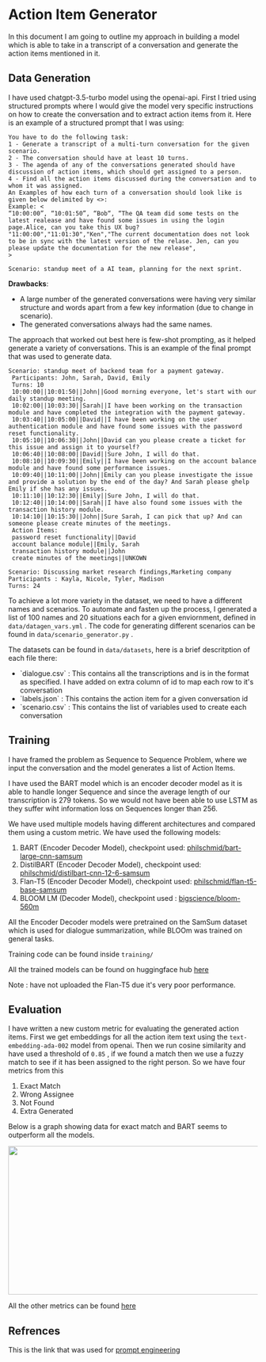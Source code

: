 # Action Item Generator

In this document I am going to outline my approach in building a model which is able to take in a transcript of a conversation and generate the action items mentioned in it.

## Data Generation

I have used chatgpt-3.5-turbo model using the openai-api. 
First I tried using structured prompts where I would give the model very specific instructions on how to create the conversation and to extract action items from it.
Here is an example of a structured prompt that I was using:
```
You have to do the following task:
1 - Generate a transcript of a multi-turn conversation for the given scenario.
2 - The conversation should have at least 10 turns.
3 - The agenda of any of the conversations generated should have discussion of action items, which should get assigned to a person.
4 - Find all the action items discussed during the conversation and to whom it was assigned.
An Examples of how each turn of a conversation should look like is given below delimited by <>:
Example: <
“10:00:00”, “10:01:50”, “Bob“, “The QA team did some tests on the latest realease and have found some issues in using the login page.Alice, can you take this UX bug? 
"11:00:00","11:01:30","Ken","The current documentation does not look to be in sync with the latest version of the relase. Jen, can you please update the documentation for the new release",
>

Scenario: standup meet of a AI team, planning for the next sprint.
```
**Drawbacks**: <ul>
<li>A large number of the generated conversations were having very similar structure and words apart from a few key information (due to change in scenario).</li>
<li>The generated conversations always had the same names.</li>
</ul>

The approach that worked out best here is few-shot prompting, as it helped generate a variety of conversations. This is an example of the final prompt that was used to generate data.
```
Scenario: standup meet of backend team for a payment gateway.
 Participants: John, Sarah, David, Emily
 Turns: 10
 10:00:00||10:01:50||John||Good morning everyone, let's start with our daily standup meeting.
 10:02:00||10:03:30||Sarah||I have been working on the transaction module and have completed the integration with the payment gateway.
 10:03:40||10:05:00||David||I have been working on the user authentication module and have found some issues with the password reset functionality.
 10:05:10||10:06:30||John||David can you please create a ticket for this issue and assign it to yourself?
 10:06:40||10:08:00||David||Sure John, I will do that.
 10:08:10||10:09:30||Emily||I have been working on the account balance module and have found some performance issues.
 10:09:40||10:11:00||John||Emily can you please investigate the issue and provide a solution by the end of the day? And Sarah please ghelp Emily if she has any issues.
 10:11:10||10:12:30||Emily||Sure John, I will do that.
 10:12:40||10:14:00||Sarah||I have also found some issues with the transaction history module.
 10:14:10||10:15:30||John||Sure Sarah, I can pick that up? And can someone please create minutes of the meetings.
 Action Items:
 password reset functionality||David
 account balance module||Emily, Sarah
 transaction history module||John
 create minutes of the meetings||UNKOWN

Scenario: Discussing market research findings,Marketing company
Participants : Kayla, Nicole, Tyler, Madison
Turns: 24
```

To achieve a lot more variety in the dataset, we need to have a different names and scenarios. To automate and fasten up the process, I generated a list of 100 names and 20 situations each for a given enviornment, defined  in `data/datagen_vars.yml` . The code for generating different scenarios can be found in `data/scenario_generator.py` .

The datasets can be found in `data/datasets`, here is a brief descritption of each file there:
<ul>
<li> `dialogue.csv` : This contains all the transcriptions and is in the format as specified. I have added on extra column of id to map each row to it's conversation</li>
<li> `labels.json` : This contains the action item for a given conversation id</li>
<li> `scenario.csv` : This contains the list of variables used to create each conversation</li>
</ul>


## Training

I have framed the problem as Sequence to Sequence Problem, where we input the conversation and the model generates a list of Action Items.

I have used the BART model which is an encoder decoder model as it is able to handle longer Sequence and since the average length of our transcription is 279 tokens. So we would not have been able to use LSTM as they suffer wiht information loss on Sequences longer than 256.

We have used multiple models having different architectures and compared them using a custom metric.
We have used the following models:
1. BART (Encoder Decoder Model), checkpoint used: [philschmid/bart-large-cnn-samsum](https://huggingface.co/philschmid/bart-large-cnn-samsum) 
2. DistilBART (Encoder Decoder Model), checkpoint used: [philschmid/distilbart-cnn-12-6-samsum](https://huggingface.co/philschmid/distilbart-cnn-12-6-samsum)
3. Flan-T5 (Encoder Decoder Model), checkpoint used: [philschmid/flan-t5-base-samsum](https://huggingface.co/philschmid/flan-t5-base-samsum)
4. BLOOM LM (Decoder Model), checkpoint used : [bigscience/bloom-560m](https://huggingface.co/bigscience/bloom-560m)

All the Encoder Decoder models were pretrained on the SamSum dataset which is used for dialogue summarization, while BLOOm was trained on general tasks.

Training code can be found inside `training/`

All the trained models can be found on huggingface hub [here](https://huggingface.co/Debal)

Note : have not uploaded the Flan-T5 due it's very poor performance.

## Evaluation
I have written a new custom metric for evaluating the generated action items.
First we get embeddings for all the action item text using the `text-embedding-ada-002` model from openai.
Then we run cosine similarity and have used a threshold of `0.85` , if we found a match then we use a fuzzy match to see if it has been assigned to the right person.
So we have four metrics from this
1. Exact Match 
2. Wrong Assignee
3. Not Found
4. Extra Generated 

Below is a graph showing data for exact match and BART seems to outperform all the models.<br>
<p align="center">
<img src="https://github.com/debalabbas/BinaryClassification/assets/54613428/ed1d1c94-9079-4e2b-ada0-490b9af9221d"  width="600" height="300">
</p>

All the other metrics can be found [here](https://wandb.ai/debalabbas7/action-item-extractor?workspace=user-debalabbas7)
## Refrences

This is the link that was used for [prompt engineering](https://www.deeplearning.ai/short-courses/chatgpt-prompt-engineering-for-developers/)
